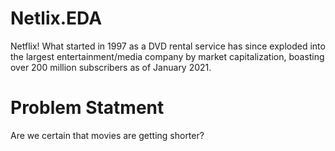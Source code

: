 # Netlix.EDA

Netflix! What started in 1997 as a DVD rental service has since exploded into the largest entertainment/media company by market capitalization, boasting over 200 million subscribers as of January 2021.

# Problem Statment

Are we certain that movies are getting shorter?
